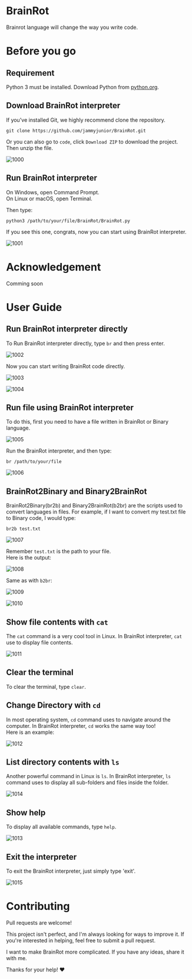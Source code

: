 # BrainRot
Brainrot language will change the way you write code.



# Before you go
## Requirement
Python 3 must be installed. Download Python from [python.org](https://python.org).

## Download BrainRot interpreter
If you've installed Git, we highly recommend clone the repository.
```
git clone https://github.com/jammyjunior/BrainRot.git
```
Or you can also go to `code`, click `Download ZIP` to download the project. Then unzip the file.

![1000](.README/1000.png)

## Run BrainRot interpreter
On Windows, open Command Prompt.    <br/>
On Linux or macOS, open Terminal.

Then type:
```
python3 /path/to/your/file/BrainRot/BrainRot.py
```
If you see this one, congrats, now you can start using BrainRot interpreter.

![1001](.README/1001.png)

# Acknowledgement
Comming soon

# User Guide

## Run BrainRot interpreter directly
To Run BrainRot interpreter directly, type `br` and then press enter.

![1002](.README/1002.png)

Now you can start writing BrainRot code directly.

![1003](.README/1003.png)

![1004](.README/1004.png)

## Run file using BrainRot interpreter
To do this, first you need to have a file written in BrainRot or Binary language.

![1005](.README/1005.png)

Run the BrainRot interpreter, and then type:
```
br /path/to/your/file
```
![1006](.README/1006.png)

## BrainRot2Binary and Binary2BrainRot
BrainRot2Binary(br2b) and Binary2BrainRot(b2br) are the scripts used to convert languages in files. For example, if I want to convert my test.txt file to Binary code, I would type:
```
br2b test.txt
```

![1007](.README/1007.png)

Remember `test.txt` is the path to your file.<br/>
Here is the output:

![1008](.README/1008.png)

Same as with `b2br`:

![1009](.README/1009.png)

![1010](.README/1010.png)

## Show file contents with `cat`
The `cat` command  is a very cool tool in Linux. In BrainRot interpreter, `cat` use to display file contents.

![1011](.README/1011.png)

## Clear the terminal
To clear the terminal, type `clear`.

## Change Directory with `cd`
In most operating system, `cd` command uses to navigate around the computer. In BrainRot interpreter, `cd` works the same way too! <br/>
Here is an example:

![1012](.README/1012.png)

## List directory contents with `ls`
Another powerful command in Linux is `ls`. In BrainRot interpreter, `ls` command uses to display all sub-folders and files inside the folder.

![1014](.README/1014.png)

## Show help
To display all available commands, type `help`.

![1013](.README/1013.png)

## Exit the interpreter
To exit the BrainRot interpreter, just simply type 'exit'.

![1015](.README/1015.png)

# Contributing
Pull requests are welcome!

This project isn't perfect, and I'm always looking for ways to improve it. If you're interested in helping, feel free to submit a pull request.

I want to make BrainRot more complicated. If you have any ideas, share it with me.

Thanks for your help! ❤️